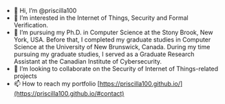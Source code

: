 - 👋 Hi, I’m @priscilla100
- 👀 I’m interested in the Internet of Things, Security and Formal Verification.
- 🌱 I’m pursuing my Ph.D. in Computer Science at the Stony Brook, New York, USA. Before that, I completed my graduate studies in Computer Science at the University of New Brunswick, Canada. During my time pursuing my graduate studies, I served as a Graduate Research Assistant at the Canadian Institute of Cybersecurity.
- 💞️ I’m looking to collaborate on the Security of Internet of Things-related projects
- 📫 How to reach my portfolio [https://priscilla100.github.io/](https://priscilla100.github.io/#contact)

<!---
priscilla100/priscilla100 is a ✨ special ✨ repository because its `README.md` (this file) appears on your GitHub profile.
You can click the Preview link to take a look at your changes.
--->
